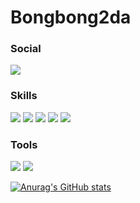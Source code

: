 # Bongbong2da
### Social

[<img src="https://img.shields.io/badge/Velog-F7DF1E?style=social&logo=Velog&logoColor=black"/>](https://velog.io/@bongbong2da)


### Skills

<img src="https://img.shields.io/badge/JavaScript-F7DF1E?style=for-the-badge&logo=JavaScript&logoColor=black"/>
<img src="https://img.shields.io/badge/TypeScript-ffffff?style=for-the-badge&logo=TypeScript&logoColor=#F7DF1E"/>
<img src="https://img.shields.io/badge/React-61DAFB?style=for-the-badge&logo=React&logoColor=black"/>
<img src="https://img.shields.io/badge/React_Native-000000?style=for-the-badge&logo=React&logoColor=#F7DF1E"/>
<img src="https://img.shields.io/badge/Node-339933?style=for-the-badge&logo=Node.js&logoColor=black"/>

### Tools

<img src="https://img.shields.io/badge/MobX-FF9955?style=for-the-badge&logo=Mobx&logoColor=black"/>
<img src="https://img.shields.io/badge/Git-F05032?style=for-the-badge&logo=Git&logoColor=black"/>

[![Anurag's GitHub stats](https://github-readme-stats.vercel.app/api?username=bongbong2da&show_icons=true&theme=darcula )](https://github.com/anuraghazra/github-readme-stats)
